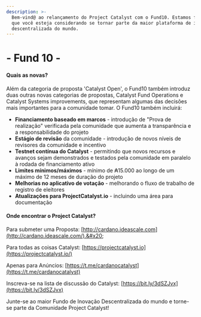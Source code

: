 ```yaml
---
description: >-
  Bem-vind@ ao relançamento do Project Catalyst com o Fund10. Estamos felizes
  que você esteja considerando se tornar parte da maior plataforma de inovação
  descentralizada do mundo.
---
```


# - Fund 10 -

#### Quais as novas? <a href="#whats-new" id="whats-new"></a>

Além da categoria de proposta 'Catalyst Open', o Fund10 também introduz duas outras novas categorias de propostas, Catalyst Fund Operations e Catalyst Systems improvements, que representam algumas das decisões mais importantes para a comunidade tomar. O Fund10 também incluirá:

* **Financiamento baseado em marcos** - introdução de "Prova de realização" verificada pela comunidade que aumenta a transparência e a responsabilidade do projeto
* **Estágio de revisão** da comunidade - introdução de novos níveis de revisores da comunidade e incentivo
* **Testnet contínua do Catalyst** - permitindo que novos recursos e avanços sejam demonstrados e testados pela comunidade em paralelo à rodada de financiamento ativo
* **Limites mínimos/máximos** - mínimo de ₳15.000 ao longo de um máximo de 12 meses de duração do projeto
* **Melhorias no aplicativo de votação** - melhorando o fluxo de trabalho de registro de eleitores
* **Atualizações para ProjectCatalyst.io** - incluindo uma área para documentação

#### Onde encontrar o Project Catalyst? <a href="#where-to-find-project-catalyst" id="where-to-find-project-catalyst"></a>

Para submeter uma Proposta: [http://cardano.ideascale.com](http://cardano.ideascale.com/).&#x20;

Para todas as coisas Catalyst: [https://projectcatalyst.io](https://projectcatalyst.io/)​

Apenas para Anúncios: [https://t.me/cardanocatalyst](https://t.me/cardanocatalyst)​

Inscreva-se na lista de discussão do Catalyst: [https://bit.ly/3dSZJvx](https://bit.ly/3dSZJvx)

​Junte-se ao maior Fundo de Inovação Descentralizada do mundo e torne-se parte da Comunidade Project Catalyst!
